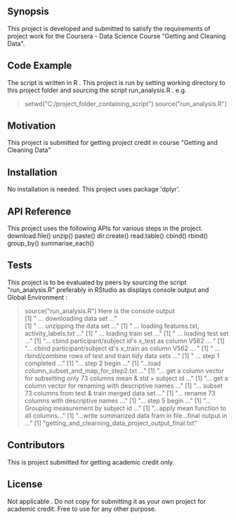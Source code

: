 ## Synopsis

This project is  developed and submitted to satisfy the requirements of project work for the Coursera - Data  Science Course  "Getting and Cleaning Data". 

## Code Example

The script is written in R . This project is run by setting working directory to this project folder and sourcing the script run_analysis.R . 
e.g. 
> setwd("C:/project_folder_containing_script")
>source("run_analysis.R")

## Motivation

This project is submitted for getting project credit in course "Getting and Cleaning Data"

## Installation

No installation is needed. This project uses package 'dplyr'.

## API Reference

This project uses the following APIs for various steps in the project.
download.file()
unzip()
paste()
dir.create()
read.table()
cbind()
rbind()
group_by()
summarise_each()

## Tests

This project is to be evaluated by peers by sourcing the script  "run_analysis.R" preferably in RStudio as displays  console output and Global Environment :
>source("run_analysis.R")
Here is the console output<br>
[1] " ... downloading data set ..."<br>
[1] " ... unzipping the data  set ..."
[1] " ... loading features.txt, activity_labels.txt ..."
[1] " ... loading train set ..."
[1] " ... loading test set ..."
[1] "... cbind participant/subject id's x_test as column V562 ... "
[1] "... cbind participant/subject id's x_train as column V562 ...  "
[1] " ... rbind/combine rows of  test and train tidy data sets ..."
[1] " ... step 1 completed ..."
[1] "... step 2 begin ..."
[1] "...load column_subset_and_map_for_step2.txt ..."
[1] "... get a column vector for subsetting only 73 columns mean & std + subject id ..."
[1] "... get a column vector for renaming with descriptive names ..."
[1] "... subset 73 columns from  test & train merged data set ..."
[1] "... rename 73 columns with descriptive names ..."
[1] "... step 5 begin ..."
[1] "... Grouping measurement by subject id ..."
[1] "...apply mean function to all columns..."
[1] "...write summarized data fram in file...final output in ..."
[1] "getting_and_clearning_data_project_output_final.txt"
## Contributors
This is project submitted for getting academic credit only. 


## License

Not applicable .  Do not copy for submitting it as your own project for academic credit. Free to use for any other purpose.


